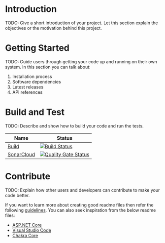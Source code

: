 # Introduction 
TODO: Give a short introduction of your project. Let this section explain the objectives or the motivation behind this project. 

# Getting Started
TODO: Guide users through getting your code up and running on their own system. In this section you can talk about:
1.	Installation process
2.	Software dependencies
3.	Latest releases
4.	API references

# Build and Test
TODO: Describe and show how to build your code and run the tests. 

| Name                                              |  Status|
|---------------------------------------------------|---------------------|
|[Build]() | [![Build Status](https://dev.azure.com/defragovuk/DEFRA-EST/_apis/build/status/EST.MIT.Approvals?branchName=main)](https://dev.azure.com/defragovuk/DEFRA-EST/_build/latest?definitionId=3703&branchName=main) |
|[SonarCloud](https://sonarcloud.io/project/overview?id=EST.MIT.Approvals)| [![Quality Gate Status](https://sonarcloud.io/api/project_badges/measure?project=EST.MIT.Approvals&metric=alert_status&token=e40e1dada8517104fe7cb280a5a9de6b558a717c)](https://sonarcloud.io/summary/new_code?id=EST.MIT.Approvals) |

# Contribute
TODO: Explain how other users and developers can contribute to make your code better. 

If you want to learn more about creating good readme files then refer the following [guidelines](https://docs.microsoft.com/en-us/azure/devops/repos/git/create-a-readme?view=azure-devops). You can also seek inspiration from the below readme files:
- [ASP.NET Core](https://github.com/aspnet/Home)
- [Visual Studio Code](https://github.com/Microsoft/vscode)
- [Chakra Core](https://github.com/Microsoft/ChakraCore)